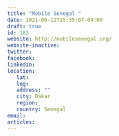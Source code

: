 ```yaml
---
title: "Mobile Senegal "
date: 2021-06-12T15:35:07-04:00
draft: true
id: 183
website: http://mobilesenegal.org/
website-inactive: 
twitter: 
facebook: 
linkedin: 
location: 
   lat: 
   lng: 
   address: ""
   city: Dakar
   region: 
   country: Senegal
email: 
articles:
---
```


